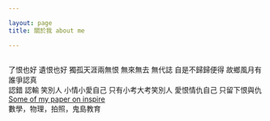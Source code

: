 ```yaml
---

layout: page
title: 關於我 about me

---
```


## 
了恨也好 遺恨也好 獨孤天涯兩無恨 無來無去 無代誌 自是不歸歸便得 故鄉風月有誰爭認真 <br>
認錯 認輸 笑別人 小情小愛自己 只有小考大考笑別人 愛恨情仇自己 只留下恨與仇 <br>
[Some of my paper on inspire](https://inspirehep.net/search?p=find+eprint+1512.02934) <br>
數學，物理，拍照，鬼島教育

